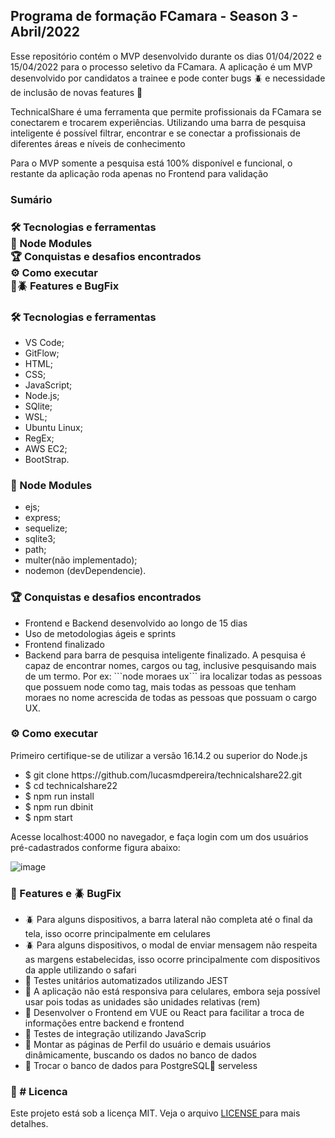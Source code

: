 <h2>Programa de formação FCamara - Season 3 - Abril/2022</h2>

<p>Esse repositório contém o MVP desenvolvido durante os dias 01/04/2022 e 15/04/2022 para o processo seletivo da FCamara. A aplicação é um MVP desenvolvido por candidatos a trainee e pode conter bugs 🪲 e necessidade de inclusão de novas features 📅</p>

<p>TechnicalShare é uma ferramenta que permite profissionais da FCamara se conectarem e trocarem experiências. Utilizando uma barra de pesquisa inteligente é possível filtrar, encontrar e se conectar a profissionais de diferentes áreas  e níveis de conhecimento</p>

<p>Para o MVP somente a pesquisa está 100% disponível e funcional, o restante da aplicação roda apenas no Frontend para validação</p>

<h3>Sumário<h3>
🛠️ Tecnologias e ferramentas<br>
💾 Node Modules<br>
🏆 Conquistas e desafios encontrados<br>
⚙️ Como executar<br>
📅🪲 Features e BugFix<br>


<h3>🛠️ Tecnologias e ferramentas</h3>
<ul>
  <li>VS Code;</li>
  <li>GitFlow;</li>
  <li>HTML;</li>
  <li>CSS;</li>
  <li>JavaScript;</li>
  <li>Node.js;</li>
  <li>SQlite;</li>
  <li>WSL;</li>
  <li>Ubuntu Linux;</li>
  <li>RegEx;</li>
  <li>AWS EC2;</li>
  <li>BootStrap.</li>
</ul> 

<h3>💾 Node Modules</h3>
<ul>
  <li>ejs;</li>
  <li>express;</li>
  <li>sequelize;</li>
  <li>sqlite3;</li>
  <li>path;</li>
  <li>multer(não implementado);</li>
  <li>nodemon (devDependencie).</li>
</ul> 

<h3>🏆 Conquistas e desafios encontrados</h3>
<ul>
  <li>Frontend e Backend desenvolvido ao longo de 15 dias</li>
  <li>Uso de metodologias ágeis e sprints</li>
  <li>Frontend finalizado</li>
  <li>Backend para barra de pesquisa inteligente finalizado. A pesquisa é capaz de encontrar nomes, cargos ou tag, inclusive pesquisando mais de um termo. Por ex: ```node moraes ux``` ira localizar todas as pessoas que possuem node como tag, mais todas as pessoas que tenham moraes no nome acrescida de todas as pessoas que possuam o cargo UX.</li>
</ul>

<h3>⚙️ Como executar</h3>
<p>Primeiro certifique-se de utilizar a versão 16.14.2 ou superior do Node.js</p>

<ul>
  <li> $ git clone https://github.com/lucasmdpereira/technicalshare22.git</li>
  <li> $ cd technicalshare22</li>
  <li> $ npm run install</li>
  <li> $ npm run dbinit</li>
  <li> $ npm start</li>
</ul>

<p> Acesse localhost:4000 no navegador, e faça login com um dos usuários pré-cadastrados conforme figura abaixo:</p>

![image](https://user-images.githubusercontent.com/73071973/163655739-37aac0b6-d1cb-4597-b3a1-085510c87154.png)

<h3>📅 Features e 🪲 BugFix</h3>
<ul>
  <li>🪲 Para alguns dispositivos, a barra lateral não completa até o final da tela, isso ocorre principalmente em celulares</li>
  <li>🪲 Para alguns dispositivos, o modal de enviar mensagem não respeita as margens estabelecidas, isso ocorre principalmente com dispositivos da apple utilizando o safari</li>
  <li>📅 Testes unitários automatizados utilizando JEST </li>
  <li>📅 A aplicação não está responsiva para celulares, embora seja possível usar pois todas as unidades são unidades relativas (rem) </li>
  <li>📅 Desenvolver o Frontend em VUE ou React para facilitar a troca de informações entre backend e frontend </li>
  <li>📅 Testes de integração utilizando JavaScrip</li>
  <li>📅 Montar as páginas de Perfil do usuário e demais usuários dinâmicamente, buscando os dados no banco de dados</li>
  <li>📅 Trocar o banco de dados para PostgreSQL🐘 serveless</li>
</ul>


<h3>📝 # Licenca</h3>
<p>Este projeto está sob a licença MIT. Veja o arquivo <a href="https://github.com/lucasmdpereira/nlwtogether2020_origin/blob/main/LICENSE.md"> LICENSE </a> para mais detalhes.<p>
